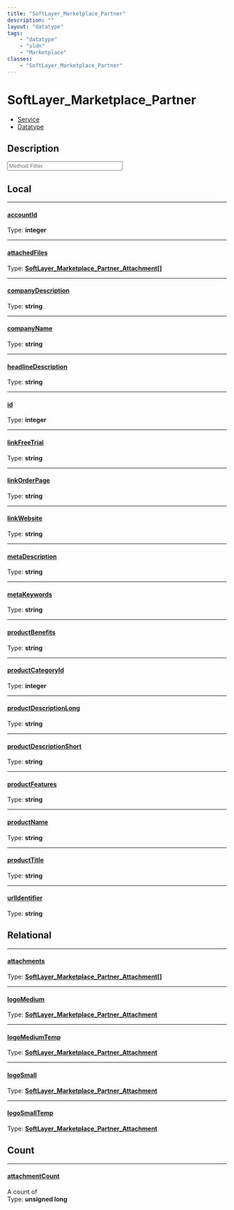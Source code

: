 ```yaml
---
title: "SoftLayer_Marketplace_Partner"
description: ""
layout: "datatype"
tags:
    - "datatype"
    - "sldn"
    - "Marketplace"
classes:
    - "SoftLayer_Marketplace_Partner"
---
```


# SoftLayer_Marketplace_Partner
<div id='service-datatype'>
    <ul id='sldn-reference-tabs'>
    <li id='service'> <a href='/reference/services/SoftLayer_Marketplace_Partner' >Service</a></li>    <li id='datatype'> <a href='/reference/datatypes/SoftLayer_Marketplace_Partner' >Datatype</a></li>
    </ul>
</div>

## Description 






<!-- Service Filer BEGIN -->
<div class="view-filters">
        <div class="clearfix">
            <div class="search-input-box">
                <input placeholder="Method Filter" onkeyup="titleSearch(inputId='prop-input', divId='properties', elementClass='prop-row')" 
                    type="text" id="prop-input" value="" size="30" maxlength="128" class="form-text">
            </div>
        </div>
</div>
<!-- Service Filer END -->

<div id="properties" class="content">
<div id="localProperties" class="prop-content" >

## Local
-----
[accountId]: #accountid
#### [accountId]
  
<span class="type-label">Type: </span>**integer**

-----
[attachedFiles]: #attachedfiles
#### [attachedFiles]
  
<span class="type-label">Type: </span>**<a href='/reference/datatypes/SoftLayer_Marketplace_Partner_Attachment'>SoftLayer_Marketplace_Partner_Attachment[] </a>**

-----
[companyDescription]: #companydescription
#### [companyDescription]
  
<span class="type-label">Type: </span>**string**

-----
[companyName]: #companyname
#### [companyName]
  
<span class="type-label">Type: </span>**string**

-----
[headlineDescription]: #headlinedescription
#### [headlineDescription]
  
<span class="type-label">Type: </span>**string**

-----
[id]: #id
#### [id]
  
<span class="type-label">Type: </span>**integer**

-----
[linkFreeTrial]: #linkfreetrial
#### [linkFreeTrial]
  
<span class="type-label">Type: </span>**string**

-----
[linkOrderPage]: #linkorderpage
#### [linkOrderPage]
  
<span class="type-label">Type: </span>**string**

-----
[linkWebsite]: #linkwebsite
#### [linkWebsite]
  
<span class="type-label">Type: </span>**string**

-----
[metaDescription]: #metadescription
#### [metaDescription]
  
<span class="type-label">Type: </span>**string**

-----
[metaKeywords]: #metakeywords
#### [metaKeywords]
  
<span class="type-label">Type: </span>**string**

-----
[productBenefits]: #productbenefits
#### [productBenefits]
  
<span class="type-label">Type: </span>**string**

-----
[productCategoryId]: #productcategoryid
#### [productCategoryId]
  
<span class="type-label">Type: </span>**integer**

-----
[productDescriptionLong]: #productdescriptionlong
#### [productDescriptionLong]
  
<span class="type-label">Type: </span>**string**

-----
[productDescriptionShort]: #productdescriptionshort
#### [productDescriptionShort]
  
<span class="type-label">Type: </span>**string**

-----
[productFeatures]: #productfeatures
#### [productFeatures]
  
<span class="type-label">Type: </span>**string**

-----
[productName]: #productname
#### [productName]
  
<span class="type-label">Type: </span>**string**

-----
[productTitle]: #producttitle
#### [productTitle]
  
<span class="type-label">Type: </span>**string**

-----
[urlIdentifier]: #urlidentifier
#### [urlIdentifier]
  
<span class="type-label">Type: </span>**string**

</div>
<!-- LOCAL PROPERTY END -->

<div id="relationalProperties"  class="prop-content" >

## Relational
-----
[attachments]: #attachments
#### [attachments]
  
<span class="type-label">Type: </span>**<a href='/reference/datatypes/SoftLayer_Marketplace_Partner_Attachment'>SoftLayer_Marketplace_Partner_Attachment[] </a>**

-----
[logoMedium]: #logomedium
#### [logoMedium]
  
<span class="type-label">Type: </span>**<a href='/reference/datatypes/SoftLayer_Marketplace_Partner_Attachment'>SoftLayer_Marketplace_Partner_Attachment </a>**

-----
[logoMediumTemp]: #logomediumtemp
#### [logoMediumTemp]
  
<span class="type-label">Type: </span>**<a href='/reference/datatypes/SoftLayer_Marketplace_Partner_Attachment'>SoftLayer_Marketplace_Partner_Attachment </a>**

-----
[logoSmall]: #logosmall
#### [logoSmall]
  
<span class="type-label">Type: </span>**<a href='/reference/datatypes/SoftLayer_Marketplace_Partner_Attachment'>SoftLayer_Marketplace_Partner_Attachment </a>**

-----
[logoSmallTemp]: #logosmalltemp
#### [logoSmallTemp]
  
<span class="type-label">Type: </span>**<a href='/reference/datatypes/SoftLayer_Marketplace_Partner_Attachment'>SoftLayer_Marketplace_Partner_Attachment </a>**


## Count

-----
[attachmentCount]: #attachmentcount
#### [attachmentCount]
A count of    
<span class="type-label">Type: </span>**unsigned long**

</div>


